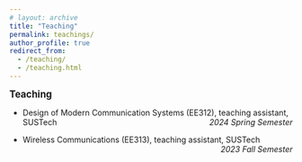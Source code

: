 ```yaml
---
# layout: archive
title: "Teaching"
permalink: teachings/
author_profile: true
redirect_from:
  - /teaching/
  - /teaching.html
---
```


<big>**Teaching**</big>

- Design of Modern Communication Systems (EE312), teaching assistant, SUSTech <i style="float: right">2024 Spring Semester</i>

- Wireless Communications (EE313), teaching assistant, SUSTech <i style="float: right">2023 Fall Semester</i>
